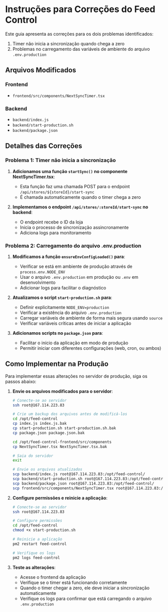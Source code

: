 # Instruções para Correções do Feed Control

Este guia apresenta as correções para os dois problemas identificados:
1. Timer não inicia a sincronização quando chega a zero
2. Problemas no carregamento das variáveis de ambiente do arquivo `.env.production`

## Arquivos Modificados

### Frontend
- `frontend/src/components/NextSyncTimer.tsx`

### Backend
- `backend/index.js`
- `backend/start-production.sh`
- `backend/package.json`

## Detalhes das Correções

### Problema 1: Timer não inicia a sincronização

1. **Adicionamos uma função `startSync()` no componente NextSyncTimer.tsx**:
   - Esta função faz uma chamada POST para o endpoint `/api/stores/${storeId}/start-sync`
   - É chamada automaticamente quando o timer chega a zero

2. **Implementamos o endpoint `/api/stores/:storeId/start-sync` no backend**:
   - O endpoint recebe o ID da loja
   - Inicia o processo de sincronização assincronamente
   - Adiciona logs para monitoramento

### Problema 2: Carregamento do arquivo .env.production

1. **Modificamos a função `ensureEnvConfigLoaded()` para**:
   - Verificar se está em ambiente de produção através de `process.env.NODE_ENV`
   - Usar o arquivo `.env.production` em produção ou `.env` em desenvolvimento
   - Adicionar logs para facilitar o diagnóstico

2. **Atualizamos o script `start-production.sh` para**:
   - Definir explicitamente `NODE_ENV=production`
   - Verificar a existência do arquivo `.env.production`
   - Carregar variáveis de ambiente de forma mais segura usando `source`
   - Verificar variáveis críticas antes de iniciar a aplicação

3. **Adicionamos scripts no `package.json` para**:
   - Facilitar o início da aplicação em modo de produção
   - Permitir iniciar com diferentes configurações (web, cron, ou ambos)

## Como Implementar na Produção

Para implementar essas alterações no servidor de produção, siga os passos abaixo:

1. **Envie os arquivos modificados para o servidor**:
   ```bash
   # Conecte-se ao servidor
   ssh root@167.114.223.83
   
   # Crie um backup dos arquivos antes de modificá-los
   cd /opt/feed-control
   cp index.js index.js.bak
   cp start-production.sh start-production.sh.bak
   cp package.json package.json.bak
   
   cd /opt/feed-control-frontend/src/components
   cp NextSyncTimer.tsx NextSyncTimer.tsx.bak
   
   # Saia do servidor
   exit
   
   # Envie os arquivos atualizados
   scp backend/index.js root@167.114.223.83:/opt/feed-control/
   scp backend/start-production.sh root@167.114.223.83:/opt/feed-control/
   scp backend/package.json root@167.114.223.83:/opt/feed-control/
   scp frontend/src/components/NextSyncTimer.tsx root@167.114.223.83:/opt/feed-control-frontend/src/components/
   ```

2. **Configure permissões e reinicie a aplicação**:
   ```bash
   # Conecte-se ao servidor
   ssh root@167.114.223.83
   
   # Configure permissões
   cd /opt/feed-control
   chmod +x start-production.sh
   
   # Reinicie a aplicação
   pm2 restart feed-control
   
   # Verifique os logs
   pm2 logs feed-control
   ```

3. **Teste as alterações**:
   - Acesse o frontend da aplicação
   - Verifique se o timer está funcionando corretamente
   - Quando o timer chegar a zero, ele deve iniciar a sincronização automaticamente
   - Verifique os logs para confirmar que está carregando o arquivo `.env.production` 
